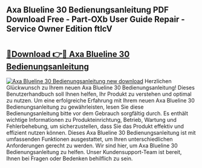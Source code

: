 ## Axa Blueline 30 Bedienungsanleitung PDF Download Free - Part-OXb User Guide Repair - Service Owner Edition ftlcV

# <h2><a href="http://df2hp7.blite.top/?on=Axa+Blueline+30+Bedienungsanleitung">🔗Download 👉🔴 Axa Blueline 30 Bedienungsanleitung</a></h2>

[![Axa Blueline 30 Bedienungsanleitung new download](https://i.imgur.com/lujVjoI.png)](http://df2hp7.blite.top/?on=Axa+Blueline+30+Bedienungsanleitung)
Herzlichen Glückwunsch zu Ihrem neuen Axa Blueline 30 Bedienungsanleitung! Dieses Benutzerhandbuch soll Ihnen helfen, Ihr Produkt zu verstehen und optimal zu nutzen. Um eine erfolgreiche Erfahrung mit Ihrem neuen Axa Blueline 30 Bedienungsanleitung zu gewährleisten, lesen Sie diese Bedienungsanleitung bitte vor dem Gebrauch sorgfältig durch. Es enthält wichtige Informationen zu Produkteinrichtung, Betrieb, Wartung und Fehlerbehebung, um sicherzustellen, dass Sie das Produkt effektiv und effizient nutzen können. Dieses Axa Blueline 30 Bedienungsanleitung ist mit umfassenden Funktionen ausgestattet, um Ihren unterschiedlichen Anforderungen gerecht zu werden. Wir sind hier, um Axa Blueline 30 Bedienungsanleitung zu helfen. Unser Kundensupport-Team ist bereit, Ihnen bei Fragen oder Bedenken behilflich zu sein.
